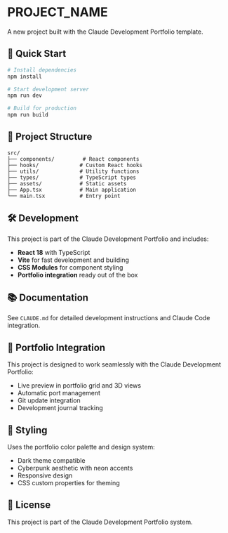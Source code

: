 # PROJECT_NAME

A new project built with the Claude Development Portfolio template.

## 🚀 Quick Start

```bash
# Install dependencies
npm install

# Start development server
npm run dev

# Build for production
npm run build
```

## 📁 Project Structure

```
src/
├── components/         # React components
├── hooks/             # Custom React hooks  
├── utils/             # Utility functions
├── types/             # TypeScript types
├── assets/            # Static assets
├── App.tsx            # Main application
└── main.tsx           # Entry point
```

## 🛠️ Development

This project is part of the Claude Development Portfolio and includes:

- **React 18** with TypeScript
- **Vite** for fast development and building
- **CSS Modules** for component styling
- **Portfolio integration** ready out of the box

## 📚 Documentation

See `CLAUDE.md` for detailed development instructions and Claude Code integration.

## 🔗 Portfolio Integration

This project is designed to work seamlessly with the Claude Development Portfolio:
- Live preview in portfolio grid and 3D views
- Automatic port management
- Git update integration
- Development journal tracking

## 🎨 Styling

Uses the portfolio color palette and design system:
- Dark theme compatible
- Cyberpunk aesthetic with neon accents
- Responsive design
- CSS custom properties for theming

## 📝 License

This project is part of the Claude Development Portfolio system.